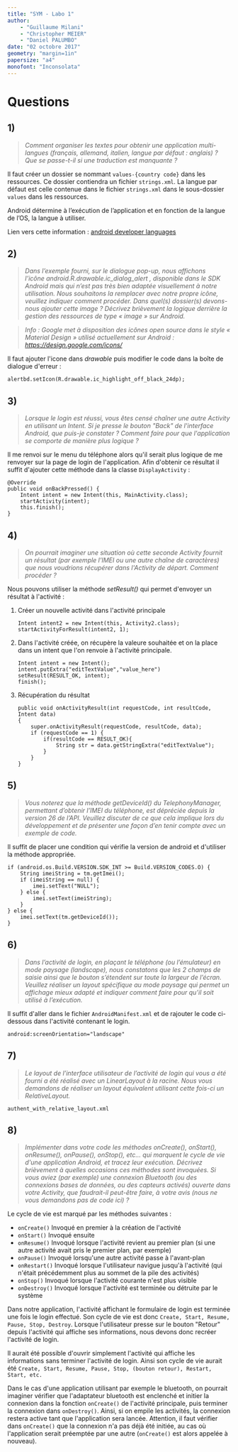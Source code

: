 ```yaml
---
title: "SYM - Labo 1"
author:
    - "Guillaume Milani"
	- "Christopher MEIER"
	- "Daniel PALUMBO"
date: "02 octobre 2017"
geometry: "margin=1in"
papersize: "a4"
monofont: "Inconsolata"
---
```


# Questions

## 1)

> *Comment organiser les textes pour obtenir une application multi-langues
(français, allemand, italien, langue par défaut : anglais) ? Que se passe-t-il
si une traduction est manquante ?*

Il faut créer un dossier se nommant `values-{country code}` dans les ressources.
Ce dossier contiendra un fichier `strings.xml`. La langue par défaut est celle
contenue dans le fichier `strings.xml` dans le sous-dossier `values` dans les
ressources.

Android détermine à l’exécution de l’application et en fonction de la langue de
l’OS, la langue à utiliser.

Lien vers cette information : [android developer languages](https://developer.android.com/training/basics/supporting-devices/languages.html)

## 2)

> *Dans  l’exemple  fourni,  sur  le  dialogue  pop-up,  nous  affichons  
l’icône android.R.drawable.ic_dialog_alert , disponible dans le SDK Android mais
qui n’est pas très bien adaptée visuellement à notre utilisation.
Nous souhaitons la remplacer avec notre propre icône, veuillez indiquer comment
procéder. Dans quel(s) dossier(s) devons-nous ajouter cette image ? Décrivez
brièvement la logique derrière la gestion des ressources de type « image » sur
Android.*

> *Info : Google met à disposition des icônes open source dans le style
« Material Design » utilisé actuellement sur Android : https://design.google.com/icons/*

Il faut ajouter l'icone dans *drawable* puis modifier le code dans la boîte de
dialogue d'erreur :

```
alertbd.setIcon(R.drawable.ic_highlight_off_black_24dp);
```

## 3)

> *Lorsque le login est réussi, vous êtes censé chaîner une autre Activity en
utilisant un Intent. Si je presse le bouton "Back" de l'interface Android, que
puis-je constater ? Comment faire pour que l'application se comporte de manière
plus logique ?*

Il me renvoi sur le menu du téléphone alors qu'il serait plus logique de me
renvoyer sur la page de login de l'application. Afin d'obtenir ce résultat il
suffit d'ajouter cette méthode dans la classe `DisplayActivity` :

```
@Override
public void onBackPressed() {
    Intent intent = new Intent(this, MainActivity.class);
    startActivity(intent);
    this.finish();
}
```

## 4)

> *On pourrait imaginer une situation où cette seconde Activity fournit un
résultat (par exemple l’IMEI ou une autre chaîne de caractères) que nous
voudrions récupérer dans l'Activity de départ. Comment procéder ?*

Nous pouvons utiliser la méthode *setResult()* qui permet d'envoyer un résultat
à l'activité :

1) Créer un nouvelle activité dans l'activité principale

    ```
    Intent intent2 = new Intent(this, Activity2.class);
    startActivityForResult(intent2, 1);
    ```

2) Dans l'activité créée, on récupère la valeure souhaitée et on la place dans
un intent que l'on renvoie à l'activité principale.

    ```
    Intent intent = new Intent();
    intent.putExtra("editTextValue","value_here")
    setResult(RESULT_OK, intent);
    finish();
    ```

3) Récupération du résultat

    ```
    public void onActivityResult(int requestCode, int resultCode, Intent data)
    {
        super.onActivityResult(requestCode, resultCode, data);
        if (requestCode == 1) {
            if(resultCode == RESULT_OK){
                String str = data.getStringExtra("editTextValue");
            }
        }
    }
    ```

## 5)

> *Vous noterez que la méthode getDeviceId() du TelephonyManager, permettant
d’obtenir l’IMEI du téléphone, est dépréciée depuis la version 26 de l’API.
Veuillez discuter de ce que cela implique lors du développement et de présenter
une façon d’en tenir compte avec un exemple de code.*

Il suffit de placer une condition qui vérifie la version de android et d'utiliser la méthode appropriée.

```
if (android.os.Build.VERSION.SDK_INT >= Build.VERSION_CODES.O) {
    String imeiString = tm.getImei();
    if (imeiString == null) {
        imei.setText("NULL");
    } else {
        imei.setText(imeiString);
    }
} else {
    imei.setText(tm.getDeviceId());
}
```

## 6)

> *Dans l’activité de login, en plaçant le téléphone (ou l’émulateur) en mode
paysage (landscape), nous constatons que les 2 champs de saisie ainsi que le
bouton s’étendent sur toute la largeur de l’écran. Veuillez réaliser un layout
spécifique au mode paysage qui permet un affichage mieux adapté et indiquer
comment faire pour qu’il soit utilisé à l’exécution.*

Il suffit d'aller dans le fichier `AndroidManifest.xml` et de rajouter le code
ci-dessous dans l'activité contenant le login.

```
android:screenOrientation="landscape"
```

## 7)

> *Le layout de l’interface utilisateur de l’activité de login qui vous a été
fourni a été réalisé avec un LinearLayout à la racine. Nous vous demandons de
réaliser un layout équivalent utilisant cette fois-ci un RelativeLayout.*

`authent_with_relative_layout.xml`

## 8)

> *Implémenter dans votre code les méthodes onCreate(), onStart(), onResume(),
onPause(), onStop(), etc... qui marquent le cycle de vie d'une application
Android, et tracez leur exécution. Décrivez brièvement à quelles occasions ces
méthodes sont invoquées. Si vous aviez (par exemple) une connexion Bluetooth
(ou des connexions bases de données, ou des capteurs activés) ouverte dans votre
Activity, que faudrait-il peut-être faire, à votre avis (nous ne vous demandons
pas de code ici) ?*

Le cycle de vie est marqué par les méthodes suivantes :
- `onCreate()` Invoqué en premier à la création de l'activité
- `onStart()` Invoqué ensuite
- `onResume()` Invoqué lorsque l'activité revient au premier plan (si une autre activité avait pris le premier plan, par exemple)
- `onPause()`	Invoqué lorsqu'une autre activité passe à l'avant-plan
- `onRestart()` Invoqué lorsque l'utilisateur navigue jusqu'à l'activité (qui n'était précédemment plus au sommet de la pile des activités)
- `onStop()` Invoqué lorsque l'activité courante n'est plus visible
- `onDestroy()` Invoqué lorsque l'activité est terminée ou détruite par le système

Dans notre application, l'activité affichant le formulaire de login est terminée une fois le login effectué. Son cycle de vie est donc `Create, Start, Resume, Pause, Stop, Destroy`. Lorsque l'utilisateur presse sur le bouton "Retour" depuis l'activité qui affiche ses informations, nous devons donc recréer l'activité de login.

Il aurait été possible d'ouvrir simplement l'activité qui affiche les informations sans terminer l'activité de login. Ainsi son cycle de vie aurait été `Create, Start, Resume, Pause, Stop, (bouton retour), Restart, Start, etc.`

Dans le cas d'une application utilisant par exemple le bluetooth, on pourrait imaginer vérifier que l'adaptateur bluetooth est enclenché et initier la connexion dans la fonction `onCreate()` de l'activité principale, puis terminer la connexion dans `onDestroy()`. Ainsi, si on empile les activités, la connexion restera active tant que l'application sera lancée. Attention, il faut vérifier dans `onCreate()` que la connexion n'a pas déjà été initiée, au cas où l'application serait préemptée par une autre (`onCreate()` est alors appelée à nouveau).